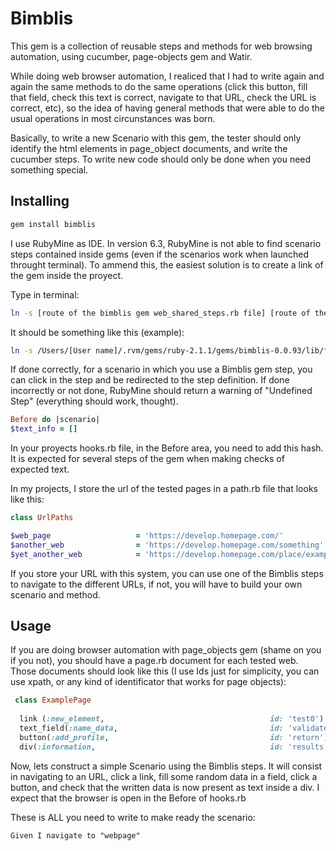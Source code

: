 Bimblis
=======

This gem is a collection of reusable steps and methods for web browsing automation, using cucumber, page-objects gem and Watir.

While doing web browser automation, I realiced that I had to write again and again the same methods to do the same operations (click this button, fill that field, check this text is correct, navigate to that URL, check the URL is correct, etc), so the idea of having general methods that were able to do the usual operations in most circunstances was born.

Basically, to write a new Scenario with this gem, the tester should only identify the html elements in page_object documents, and write the cucumber steps. To write new code should only be done when you need something special. 

Installing
----------
```bash
gem install bimblis
```
I use RubyMine as IDE. In version 6.3, RubyMine is not able to find scenario steps contained inside gems (even if the scenarios work when launched throught terminal). To ammend this, the easiest solution is to create a link of the gem inside the proyect.

Type in terminal:
```bash
ln -s [route of the bimblis gem web_shared_steps.rb file] [route of the proyect features/steps folder]
 ```
It should be something like this (example):
```bash
ln -s /Users/[User name]/.rvm/gems/ruby-2.1.1/gems/bimblis-0.0.93/lib/features/step_definitions/web_shared_steps.rb /Users/[User name]/Documents/Git/qa-automation/features/step_definitions
 ```
If done correctly, for a scenario in which you use a Bimblis gem step, you can click in the step and be redirected to the step definition. If done incorrectly or not done, RubyMine should return a warning of "Undefined Step" (everything should work, thought).

```ruby
Before do |scenario|
$text_info = []
```
In your proyects hooks.rb file, in the Before area, you need to add this hash. It is expected for several steps of the gem when making checks of expected text.

In my projects, I store the url of the tested pages in a path.rb file that looks like this:
```ruby
class UrlPaths

$web_page                   = 'https://develop.homepage.com/'
$another_web                = 'https://develop.homepage.com/something'
$yet_another_web            = 'https://develop.homepage.com/place/example'
```
If you store your URL with this system, you can use one of the Bimblis steps to navigate to the different URLs, if not, you will have to build your own scenario and method.


Usage
----------
If you are doing browser automation with page_objects gem (shame on you if you not), you should have a page.rb document for each tested web. Those documents should look like this (I use Ids just for simplicity, you can use xpath, or any kind of identificator that works for page objects):

```ruby
 class ExamplePage
 
  link (:new_element,                                     id: 'test0')
  text_field(:name_data,                                  id: 'validate_field_of_study')
  button(:add_profile,                                    id: 'return')
  div(:information,                                       id: 'results')
``` 

Now, lets construct a simple Scenario using the Bimblis steps. It will consist in navigating to an URL, click a link, fill some random data in a field, click a button, and check that the written data is now present as text inside a div. I expect that the browser is open in the Before of hooks.rb

These is ALL you need to write to make ready the scenario:

```cucumber
Given I navigate to "webpage"
``` 

